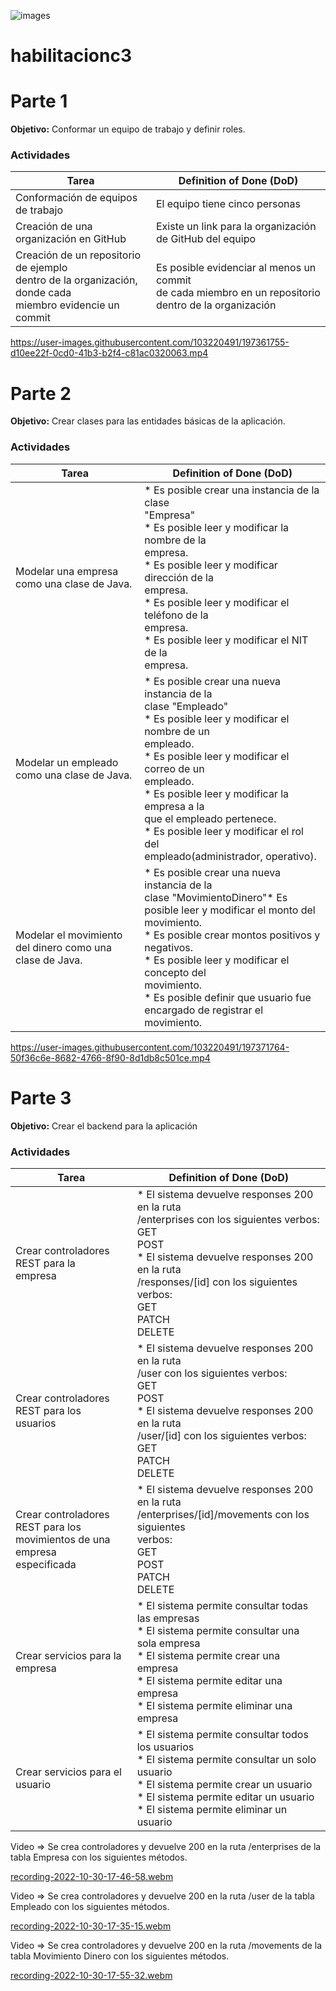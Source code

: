 ![images](https://user-images.githubusercontent.com/103220491/196838077-b0aaa669-576c-4585-ada6-54bd607880eb.png)

# habilitacionc3

 # Parte 1
 **Objetivo:** Conformar un equipo de trabajo y definir roles.
 ### Actividades
| Tarea                                                                                                           | Definition of Done (DoD)                                                                                       |
|-----------------------------------------------------------------------------------------------------------------|----------------------------------------------------------------------------------------------------------------|
| Conformación de equipos de trabajo                                                                              | El equipo tiene cinco personas                                                                                 |
| Creación de una organización en GitHub                                                                          | Existe un link para la organización de GitHub del equipo                                                       |
| Creación de un repositorio de ejemplo<br/>dentro de la organización, donde cada<br/>miembro evidencie un commit | Es posible evidenciar al menos un commit<br/> de cada miembro en un repositorio<br/> dentro de la organización |

https://user-images.githubusercontent.com/103220491/197361755-d10ee22f-0cd0-41b3-b2f4-c81ac0320063.mp4

# Parte 2
**Objetivo:** Crear clases para las entidades básicas de la aplicación.
### Actividades
| Tarea                                                    | Definition of Done (DoD)                                                                                                                                                                                                                                                                                                                                                     |
|----------------------------------------------------------|------------------------------------------------------------------------------------------------------------------------------------------------------------------------------------------------------------------------------------------------------------------------------------------------------------------------------------------------------------------------------|
| Modelar una empresa como una clase de Java.              | * Es posible crear una instancia de la clase<br/> "Empresa"<br/>* Es posible leer y modificar la nombre de la<br/> empresa.<br/>* Es posible leer y modificar dirección de la<br/> empresa.<br/>* Es posible leer y modificar el teléfono de la<br/> empresa.<br/>* Es posible leer y modificar el NIT de la<br/> empresa.                                                   |
| Modelar un empleado como una clase de Java.              | * Es posible crear una nueva instancia de la<br/> clase "Empleado"<br/>* Es posible leer y modificar el nombre de un<br/> empleado.<br/>* Es posible leer y modificar el correo de un<br/> empleado.<br/>* Es posible leer y modificar la empresa a la<br/> que el empleado pertenece.<br/>* Es posible leer y modificar el rol del<br/> empleado(administrador, operativo). |
| Modelar el movimiento del dinero como una clase de Java. | * Es posible crear una nueva instancia de la<br/> clase "MovimientoDinero"* Es posible leer y modificar el monto del<br/> movimiento.<br/>* Es posible crear montos positivos y<br/> negativos.<br/>* Es posible leer y modificar el concepto del<br/> movimiento.<br/> * Es posible definir que usuario fue<br/> encargado de registrar el movimiento.                      |

https://user-images.githubusercontent.com/103220491/197371764-50f36c6e-8682-4766-8f90-8d1db8c501ce.mp4

# Parte 3
**Objetivo:** Crear el backend para  la aplicación
### Actividades
| Tarea                                                                               | Definition of Done (DoD)                                                                                                                                                                                                                           |
|-------------------------------------------------------------------------------------|----------------------------------------------------------------------------------------------------------------------------------------------------------------------------------------------------------------------------------------------------|
| Crear controladores REST para la<br/> empresa                                       | * El sistema devuelve responses 200 en la ruta<br/> /enterprises con los siguientes verbos:<br/> GET<br/> POST<br/> * El sistema devuelve responses 200 en la ruta<br/> /responses/[id] con los siguientes verbos:<br/> GET<br/> PATCH<br/> DELETE |
| Crear controladores REST para los<br/> usuarios                                     | * El sistema devuelve responses 200 en la ruta<br/> /user con los siguientes verbos:<br/> GET<br/> POST<br/> * El sistema devuelve responses 200 en la ruta<br/> /user/[id] con los siguientes verbos:<br/> GET<br/> PATCH<br/> DELETE             |
| Crear controladores REST para los<br/> movimientos de una empresa<br/> especificada | * El sistema devuelve responses 200 en la ruta<br/> /enterprises/[id]/movements con los siguientes<br/> verbos:<br/> GET<br/> POST<br/> PATCH<br/> DELETE                                                                                          |
| Crear servicios para la empresa                                                     | * El sistema permite consultar todas las empresas<br/> * El sistema permite consultar una sola empresa<br/> * El sistema permite crear una empresa<br/> * El sistema permite editar una empresa<br/> * El sistema permite eliminar una empresa     |
| Crear servicios para el usuario                                                     | * El sistema permite consultar todos los usuarios<br/> * El sistema permite consultar un solo usuario<br/> * El sistema permite crear un usuario<br/> * El sistema permite editar un usuario<br/> * El sistema permite eliminar un usuario         |

Video => Se crea controladores y devuelve 200 en la ruta /enterprises de la tabla Empresa con los siguientes métodos.

[recording-2022-10-30-17-46-58.webm](https://user-images.githubusercontent.com/103220491/198905492-5d450cff-1e9d-46aa-9334-43e5f82bfcce.webm)

Video => Se crea controladores y devuelve 200 en la ruta /user de la tabla Empleado con los siguientes métodos.

[recording-2022-10-30-17-35-15.webm](https://user-images.githubusercontent.com/103220491/198905091-a4a20472-6d12-4a77-a3b1-757e72027c1e.webm)

Video => Se crea controladores y devuelve 200 en la ruta /movements de la tabla Movimiento Dinero con los siguientes métodos.

[recording-2022-10-30-17-55-32.webm](https://user-images.githubusercontent.com/103220491/198905834-2a2f0b7e-6ff6-4136-af0a-66af388c3e1e.webm)


